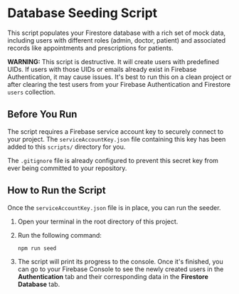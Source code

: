 # Database Seeding Script

This script populates your Firestore database with a rich set of mock data, including users with different roles (admin, doctor, patient) and associated records like appointments and prescriptions for patients.

**WARNING:** This script is destructive. It will create users with predefined UIDs. If users with those UIDs or emails already exist in Firebase Authentication, it may cause issues. It's best to run this on a clean project or after clearing the test users from your Firebase Authentication and Firestore `users` collection.

## Before You Run

The script requires a Firebase service account key to securely connect to your project. The `serviceAccountKey.json` file containing this key has been added to this `scripts/` directory for you.

The `.gitignore` file is already configured to prevent this secret key from ever being committed to your repository.

## How to Run the Script

Once the `serviceAccountKey.json` file is in place, you can run the seeder.

1.  Open your terminal in the root directory of this project.
2.  Run the following command:

    ```bash
    npm run seed
    ```

3.  The script will print its progress to the console. Once it's finished, you can go to your Firebase Console to see the newly created users in the **Authentication** tab and their corresponding data in the **Firestore Database** tab.
